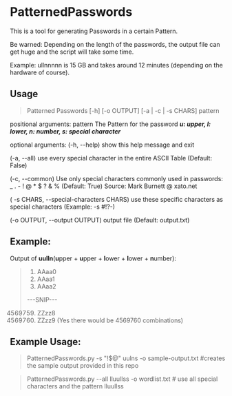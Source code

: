 PatternedPasswords
==================

This is a tool for generating Passwords in a certain Pattern.


Be warned: Depending on the length of the passwords, the output file can get huge and the script will take some time.


Example: ullnnnnn is 15 GB and takes around 12 minutes (depending on the hardware of course).

Usage
-----
> Patterned Passwords [-h] [-o OUTPUT] [-a | -c | -s CHARS] pattern

positional arguments:
  pattern               The Pattern for the password
***u: upper, l: lower, n: number, s: special character***

optional arguments:
 (-h, --help) show this help message and exit

  (-a, --all) use every special character in the entire ASCII Table (Default: False)


  (-c, --common)          Use only special characters commonly used in passwords: _ . - ! @ * $ ? & % (Default: True) Source: Mark Burnett @ xato.net


 ( -s CHARS, --special-characters CHARS) use these specific characters as special characters (Example: -s #!?-)

  (-o OUTPUT, --output OUTPUT) output file (Default: output.txt)


Example:
---------
Output of **uulln**(**u**pper + **u**pper + **l**ower + **l**ower + **n**umber):
>1. AAaa0
>2. AAaa1
>3. AAaa2
>
>---SNIP---
>
>4569759. ZZzz8
>4569760. ZZzz9
(Yes there would be 4569760 combinations)

Example Usage:
--------
> PatternedPasswords.py -s "!$@" uulns -o sample-output.txt #creates the sample output provided in this repo


> PatternedPasswords.py --all lluullss -o wordlist.txt # use all special characters and the pattern lluullss
